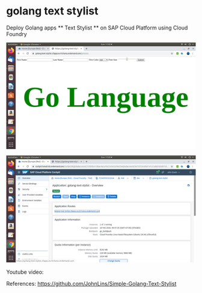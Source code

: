# golang text stylist
 Deploy Golang apps ** Text Stylist ** on SAP Cloud Platform using Cloud Foundry
 
 ![alt text](https://github.com/jenizar/golang-text-stylist/blob/master/Screenshot1.png)
 
 ![alt text](https://github.com/jenizar/golang-text-stylist/blob/master/Screenshot2.png)
 
 Youtube video:
 
 
 
References:
https://github.com/JohnLins/Simple-Golang-Text-Stylist
 
